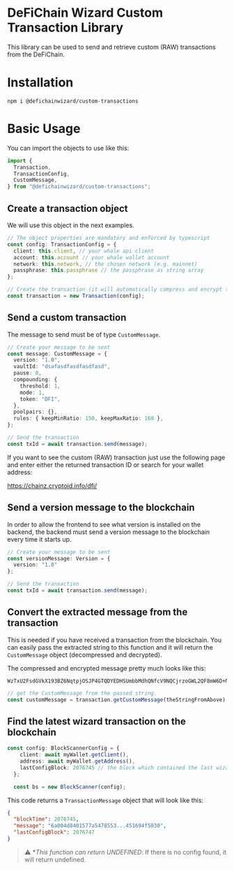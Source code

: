 # DeFiChain Wizard Custom Transaction Library

This library can be used to send and retrieve custom (RAW) transactions from the DeFiChain.

# Installation

```
npm i @defichainwizard/custom-transactions
```

# Basic Usage

You can import the objects to use like this:

```ts
import {
  Transaction,
  TransactionConfig,
  CustomMessage,
} from "@defichainwizard/custom-transactions";
```

## Create a transaction object

We will use this object in the next examples.

```ts
// The object properties are mandatory and enforced by typescript
const config: TransactionConfig = {
  client: this.client, // your whale api client
  account: this.account // your whale wallet account
  network: this.network, // the chosen network (e.g. mainnet)
  passphrase: this.passphrase // the passphrase as string array
};

// Create the transaction (it will automatically compress and encrypt the message)
const transaction = new Transaction(config);
```

## Send a custom transaction

The message to send must be of type `CustomMessage`.

```ts
// Create your message to be sent
const message: CustomMessage = {
  version: "1.0",
  vaultId: "dsafasdfasdfasdfasd",
  pause: 0,
  compounding: {
    threshold: 1,
    mode: 1,
    token: "DFI",
  },
  poolpairs: {},
  rules: { keepMinRatio: 150, keepMaxRatio: 160 },
};

// Send the transaction
const txId = await transaction.send(message);
```

If you want to see the custom (RAW) transaction just use the following page and enter either the returned transaction ID or search for your wallet address:

https://chainz.cryptoid.info/dfi/

## Send a version message to the blockchain

In order to allow the frontend to see what version is installed on the backend, the backend must send a version message to the blockchain every time it starts up.

```ts
// Create your message to be sent
const versionMessage: Version = {
  version: "1.0"
};

// Send the transaction
const txId = await transaction.send(message);
```

## Convert the extracted message from the transaction

This is needed if you have received a transaction from the blockchain. You can easily pass the extracted string to this function and it will return the `CustomMessage` object (decompressed and decrypted).

The compressed and encrypted message pretty much looks like this:

```
WzTxU2FsdGVkX193BZ6NqtpjOSJP4GTQDYEDHSUmbbMdhQNfcV9NQCjrzoGWL2QF8mW6D+NR9sKDpqu3K/BhE4kPuvnEeA5RSJ8+kgvCL8TVxtVgGC0tHr1DTBlccpk4BSV6Iv5d0g84TAvKqD9VKfaygY39R9umrHxxGTQ1MIj8yMxpbsKigGNarch9TzJuqLoPF5zJD2+y5dDBZgCPOsVqxKTrqjQe8KDwE0ibgXhPtDstYsGNw1DeLhWK2RG+i2U2zof1zTvvQMKb/+bs3yyH1qhvpdRDQNAiDDCii5XZir75588bUIlo4OkIbMuPiCtb8vLU79dc5O5/xG76vWw0dQzLyFq6MeJk6pNhC7vCRfuas/ENr58Rq4AHCADl2DJy
```

```ts
// get the CustomMessage from the passed string.
const customMessage = transaction.getCustomMessage(theStringFromAbove);
```

## Find the latest wizard transaction on the blockchain

```ts
const config: BlockScannerConfig = {
    client: await myWallet.getClient(),
    address: await myWallet.getAddress(),
    lastConfigBlock: 2076745 // the block which contained the last wizard transaction
  };

  const bs = new BlockScanner(config);
```

This code returns a `TransactionMessage` object that will look like this:

```json
{
  "blockTime": 2076745,
  "message": "6a004d8401577a5478553...451694f5030",
  "lastConfigBlock": 2076747
}
```

> :warning: **This function can return UNDEFINED*: If there is no config found, it will return undefined.
